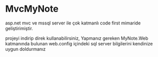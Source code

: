 # MvcMyNote
asp.net mvc ve mssql server ile çok katmanlı code first mimaride geliştirimiştir.

projeyi indirip direk kullanabilirsiniz,
Yapmanız gereken MyNote.Web katmanında bulunan web.config içindeki sql server bilgilerini 
kendinize uygun doldurmanız
